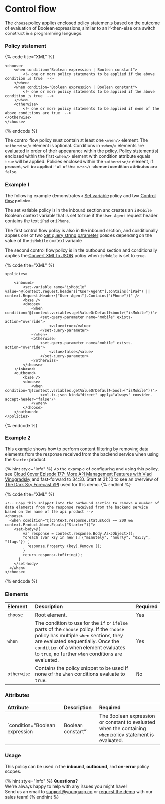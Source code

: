 # Control flow

The `choose` policy applies enclosed policy statements based on the outcome of evaluation of Boolean expressions, similar to an if-then-else or a switch construct in a programming language.

### Policy statement

{% code title="XML" %}
```markup
<choose>
    <when condition="Boolean expression | Boolean constant">
        <!— one or more policy statements to be applied if the above condition is true  -->
    </when>
    <when condition="Boolean expression | Boolean constant">
        <!— one or more policy statements to be applied if the above condition is true  -->
    </when>
    <otherwise>
        <!— one or more policy statements to be applied if none of the above conditions are true  -->
</otherwise>
</choose>
```
{% endcode %}

The control flow policy must contain at least one `<when/>` element. The `<otherwise/>` element is optional. Conditions in `<when/>` elements are evaluated in order of their appearance within the policy. Policy statement\(s\) enclosed within the first `<when/>` element with condition attribute equals `true` will be applied. Policies enclosed within the `<otherwise/>` element, if present, will be applied if all of the `<when/>` element condition attributes are `false`.

### Example 1

The following example demonstrates a [Set variable](untitled-1.md) policy and two [Control flow](control-flow.md) policies.

The set variable policy is in the inbound section and creates an `isMobile` Boolean context variable that is set to true if the `User-Agent` request header contains the text `iPad` or `iPhone`.

The first control flow policy is also in the inbound section, and conditionally applies one of two [Set query string parameter](../transformation-policies/set-query-string-parameter.md) policies depending on the value of the `isMobile` context variable.

The second control flow policy is in the outbound section and conditionally applies the [Convert XML to JSON](../transformation-policies/convert-xml-to-json.md) policy when `isMobile` is set to `true`.

{% code title="XML" %}
```markup
<policies>

    <inbound>
        <set-variable name="isMobile" value="@(context.request.headers["User-Agent"].Contains("iPad") || context.Request.Headers["User-Agent"].Contains("iPhone"))" />
        <base />
        <choose>
            <when condition="@(context.variables.getValueOrDefault<bool>("isMobile"))">
                <set-query-parameter name="mobile" exists-action="override">
                    <value>true</value>
                </set-query-parameter>
            </when>
            <otherwise>
                <set-query-parameter name="mobile" exists-action="override">
                    <value>false</value>
                </set-query-parameter>
            </otherwise>
        </choose>
    </inbound>
    <outbound>
        <base />
        <choose>
            <when condition="@(context.variables.getValueOrDefault<bool>("isMobile"))">
                <xml-to-json kind="direct" apply="always" consider-accept-header="false"/>
            </when>
        </choose>
    </outbound>
</policies>
```
{% endcode %}

### **Example 2**

This example shows how to perform content filtering by removing data elements from the response received from the backend service when using the `Starter` product. 

{% hint style="info" %}
As the example of configuring and using this policy, see [Cloud Cover Episode 177: More API Management Features with Vlad Vinogradsky](https://azure.microsoft.com/documentation/videos/episode-177-more-api-management-features-with-vlad-vinogradsky/) and fast-forward to 34:30. Start at 31:50 to see an overview of [The Dark Sky Forecast API](https://developer.forecast.io/) used for this demo.
{% endhint %}

{% code title="XML" %}
```markup
<!-- Copy this snippet into the outbound section to remove a number of data elements from the response received from the backend service based on the name of the api product -->
<choose>
  <when condition="@(context.response.statusCode == 200 && context.Product.Name.Equals("Starter"))">
    <set-body>@{
        var response = context.response.Body.As<JObject>();
        foreach (var key in new [] {"minutely", "hourly", "daily", "flags"}) {
          response.Property (key).Remove ();
        }
        return response.toString();
      }
    </set-body>
  </when>
</choose>
```
{% endcode %}

### Elements

| Element | Description | Required |
| :--- | :--- | :--- |
| `choose` | Root element. | Yes |
| `when` | The condition to use for the `if` or `ifelse` parts of the `choose` policy. If the `choose` policy has multiple `when` sections, they are evaluated sequentially. Once the `condition` of a when element evaluates to `true`, no further `when` conditions are evaluated. | Yes |
| `otherwise` | Contains the policy snippet to be used if none of the `when` conditions evaluate to `true`. | No |

### Attributes

| Attribute | Description | Required |
| :--- | :--- | :--- |
| `condition="Boolean expression | Boolean constant"` | The Boolean expression or constant to evaluated when the containing `when` policy statement is evaluated. | Yes |

### Usage

This policy can be used in the **inbound**, **outbound**, and **on-error** policy scopes.

{% hint style="info" %}
**Questions?**   
We're always happy to help with any issues you might have!   
Send us an email to support@youngapp.co or [request the demo](https://youngapp.co/request-demo/) with our sales team!
{% endhint %}

